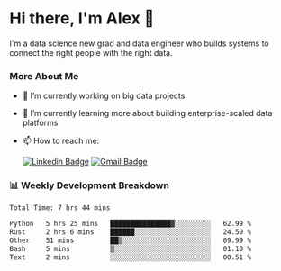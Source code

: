 # Hi there, I'm Alex  👋

I'm a data science new grad and data engineer who builds systems to connect the right people with the right data. 

### More About Me

- 🔭 I’m currently working on big data projects
- 🌱 I’m currently learning more about building enterprise-scaled data platforms
- 📫 How to reach me:

  [![Linkedin Badge](https://img.shields.io/badge/LinkedIn-0077B5?style=for-the-badge&logo=linkedin&logoColor=white)](https://www.linkedin.com/in/itsalexchen) [![Gmail Badge](https://img.shields.io/badge/Gmail-D14836?style=for-the-badge&logo=gmail&logoColor=white)](mailto:itsalexchen@gmail.com)




### 📊 Weekly Development Breakdown
<!--START_SECTION:waka-->

```txt
Total Time: 7 hrs 44 mins

Python   5 hrs 25 mins   ███████████████▓░░░░░░░░░   62.99 %
Rust     2 hrs 6 mins    ██████░░░░░░░░░░░░░░░░░░░   24.50 %
Other    51 mins         ██▒░░░░░░░░░░░░░░░░░░░░░░   09.99 %
Bash     5 mins          ▒░░░░░░░░░░░░░░░░░░░░░░░░   01.10 %
Text     2 mins          ░░░░░░░░░░░░░░░░░░░░░░░░░   00.51 %
```

<!--END_SECTION:waka-->
